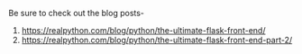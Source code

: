 Be sure to check out the blog posts-

1. https://realpython.com/blog/python/the-ultimate-flask-front-end/
2. https://realpython.com/blog/python/the-ultimate-flask-front-end-part-2/
